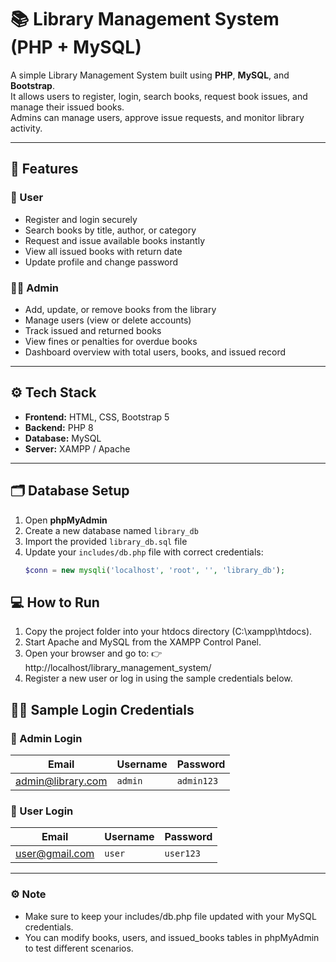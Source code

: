 # 📚 Library Management System (PHP + MySQL)

A simple Library Management System built using **PHP**, **MySQL**, and **Bootstrap**.  
It allows users to register, login, search books, request book issues, and manage their issued books.  
Admins can manage users, approve issue requests, and monitor library activity.

---

## 🚀 Features

### 👤 User
- Register and login securely
- Search books by title, author, or category
- Request and issue available books instantly
- View all issued books with return date
- Update profile and change password

### 🧑‍💼 Admin
- Add, update, or remove books from the library
- Manage users (view or delete accounts)
- Track issued and returned books
- View fines or penalties for overdue books
- Dashboard overview with total users, books, and issued record

---

## ⚙️ Tech Stack
- **Frontend:** HTML, CSS, Bootstrap 5
- **Backend:** PHP 8
- **Database:** MySQL
- **Server:** XAMPP / Apache

---

## 🗂️ Database Setup

1. Open **phpMyAdmin**
2. Create a new database named `library_db`
3. Import the provided `library_db.sql` file
4. Update your `includes/db.php` file with correct credentials:
   ```php
   $conn = new mysqli('localhost', 'root', '', 'library_db');

## 💻 How to Run

1. Copy the project folder into your htdocs directory (C:\xampp\htdocs\).
2. Start Apache and MySQL from the XAMPP Control Panel.
3. Open your browser and go to:
👉 http://localhost/library_management_system/
4. Register a new user or log in using the sample credentials below.

## 🧑‍💻 Sample Login Credentials

### 🔹 Admin Login
| Email  | Username | Password |
|--------|-----------|-----------|
| admin@library.com | `admin`   | `admin123` |

### 🔹 User Login
| Email | Username | Password |
|------|-----------|-----------|
| user@gmail.com | `user`   | `user123` |

---

### ⚙️ Note

- Make sure to keep your includes/db.php file updated with your MySQL credentials.
- You can modify books, users, and issued_books tables in phpMyAdmin to test different scenarios.

